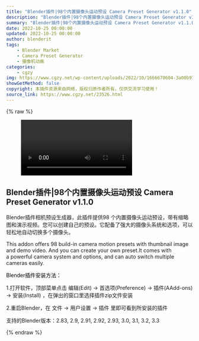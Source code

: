 ```yaml
---
title: "Blender插件|98个内置摄像头运动预设 Camera Preset Generator v1.1.0"
description: "Blender插件|98个内置摄像头运动预设 Camera Preset Generator v1.1.0"
summary: "Blender插件|98个内置摄像头运动预设 Camera Preset Generator v1.1.0"
date: 2022-10-25 00:00:00
updated: 2022-10-25 00:00:00
author: blenderit
tags: 
    - Blender Market
    - Camera Preset Generator
    - 摄像机动画
categories:
    - cgzy
img: https://www.cgzy.net/wp-content/uploads/2022/10/1666670604-3a00b973841276b.jpg
showGetMethod: false
copyright: 本插件资源来自网络，版权归原作者所有，仅供交流学习使用！
source_link: https://www.cgzy.net/23526.html
---
```


{% raw %}
<figure class="wp-block-video aligncenter"><video controls src="https://cloud.video.taobao.com/play/u/717183932/p/1/e/6/t/1/382855601752.mp4"></video></figure><div class="wp-block-pandastudio-title"><div class="title_style_01"><h2 id="h2-0">Blender插件|98个内置摄像头运动预设 Camera Preset Generator v1.1.0</h2></div></div><p>Blender插件相机预设生成器，此插件提供98 个内置摄像头运动预设，带有缩略图和演示视频。您可以创建自己的预设。它配备了强大的摄像头系统和选项，可以轻松地自动切换多个摄像头。</p><p>This addon offers 98 build-in camera motion presets with thumbnail image and demo video. And you can create your own preset.It comes with a powerful camera system and options, and can auto switch multiple cameras easily.</p><p><mark style="background-color:rgba(0, 0, 0, 0)" class="has-inline-color has-vivid-red-color">Blender插件安装方法：</mark></p><p>1.打开软件，顶部菜单点击 编辑(Edit) → 首选项(Preference) → 插件(AAdd-ons) → 安装(Install) ，在弹出的窗口里选择插件zip文件安装</p><p>2.重启Blender，在 文件 → 用户设置 → 插件 里即可看到所安装的插件</p><div class="wp-block-pandastudio-tips"><div class="tip success "><p>支持的Blender版本：2.83, 2.9, 2.91, 2.92, 2.93, 3.0, 3.1, 3.2, 3.3</p>
</div></div>
<div style="display: none">cgzy</div>
{% endraw %}
